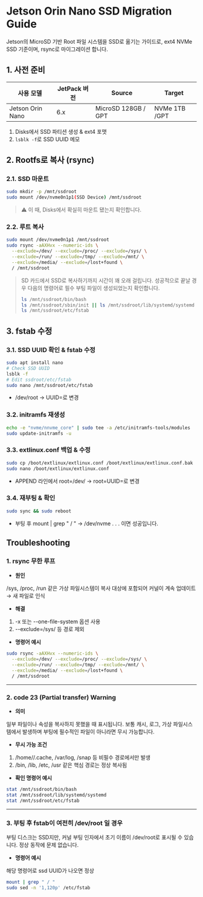 # Jetson Orin Nano SSD Migration Guide

Jetson의 MicroSD 기반 Root 파일 시스템을 SSD로 옮기는 가이드로, ext4 NVMe SSD 기준이며, rsync로 마이그레이션 합니다.  





## 1. 사전 준비

| 사용 모델 | JetPack 버전 | Source | Target |
| --- | --- | --- | --- |
| Jetson Orin Nano | 6.x | MicroSD 128GB / GPT | NVMe 1TB /GPT |
1. Disks에서 SSD 파티션 생성 & ext4 포맷
2. `lsblk -f`로 SSD UUID 메모


## 2. Rootfs로 복사 (rsync)

### 2.1. SSD 마운트

```bash
sudo mkdir -p /mnt/ssdroot
sudo mount /dev/nvme0n1p1(SSD Device) /mnt/ssdroot
```

> ⚠️ 이 때, Disks에서 확실히 마운트 됐는지 확인합니다.
> 

### 2.2. 루트 복사

```bash
sudo mount /dev/nvme0n1p1 /mnt/ssdroot
sudo rsync -aAXHvx --numeric-ids \
  --exclude=/dev/ --exclude=/proc/ --exclude=/sys/ \
  --exclude=/run/ --exclude=/tmp/ --exclude=/mnt/ \
  --exclude=/media/ --exclude=/lost+found \
  / /mnt/ssdroot
```

> SD 카드에서 SSD로 복사하기까지 시간이 꽤 오래 걸립니다. 성공적으로 끝날 경우 다음의 명령어로 필수 부팅 파일이 생성되었는지 확인합니다.
> 
> 
> ```bash
> ls /mnt/ssdroot/bin/bash
> ls /mnt/ssdroot/sbin/init || ls /mnt/ssdroot/lib/systemd/systemd
> ls /mnt/ssdroot/etc/fstab
> ```
> 

## 3. fstab 수정

### 3.1. SSD UUID 확인 & fstab 수정

```bash
sudo apt install nano
# Check SSD UUID
lsblk -f
# Edit ssdroot/etc/fstab
sudo nano /mnt/ssdroot/etc/fstab
```

- /dev/root → UUID=<yourSSD>로 변경

### 3.2. initramfs 재생성

```bash
echo -e "nvme/nnvme_core" | sudo tee -a /etc/initramfs-tools/modules
sudo update-initramfs -u
```

### 3.3. extlinux.conf 백업 & 수정

```bash
sudo cp /boot/extlinux/extlinux.conf /boot/extlinux/extlinux.conf.bak
sudo nano /boot/extlinux/extlinux.conf
```

- APPEND 라인에서 root=/dev/<yourSD> → root=UUID=<yourSSD>로 변경

### 3.4. 재부팅 & 확인

```bash
sudo sync && sudo reboot
```

- 부팅 후 mount | grep " / " → /dev/nvme . . . 이면 성공입니다.

## Troubleshooting


### 1. rsync 무한 루프

- **원인**

/sys, /proc, /run 같은 가상 파일시스템이 복사 대상에 포함되어 커널이 계속 업데이트 → 새 파일로 인식

- **해결**
1. -x 또는 --one-file-system 옵션 사용
2. --exclude=/sys/ 등 경로 제외
- **명령어 예시**

```bash
sudo rsync -aAXHvx --numeric-ids \
  --exclude=/dev/ --exclude=/proc/ --exclude=/sys/ \
  --exclude=/run/ --exclude=/tmp/ --exclude=/mnt/ \
  --exclude=/media/ --exclude=/lost+found \
  / /mnt/ssdroot
```
---
### 2. code 23 (Partial transfer) Warning

- **의미**

일부 파일이나 속성을 복사하지 못했을 때 표시됩니다. 보통 캐시, 로그, 가상 파일시스템에서 발생하며 부팅에 필수적인 파일이 아니라면 무시 가능합니다.

- **무시 가능 조건**
1. /home/<user>/.cache, /var/log, /snap 등 비필수 경로에서만 발생
2. /bin, /lib, /etc, /usr 같은 핵심 경로는 정상 복사됨
- **확인 명령어 예시**

```bash
stat /mnt/ssdroot/bin/bash
stat /mnt/ssdroot/lib/systemd/systemd
stat /mnt/ssdroot/etc/fstab
```
---

### 3. 부팅 후 fstab이 여전히 /dev/root 일 경우

부팅 디스크는 SSD지만, 커널 부팅 인자에서 초기 이름이 /dev/root로 표시될 수 있습니다. 정상 동작에 문제 없습니다.

- **명령어 예시**

해당 명령어로 ssd UUID가 나오면 정상

```bash
mount | grep " / "
sudo sed -n '1,120p' /etc/fstab
```
